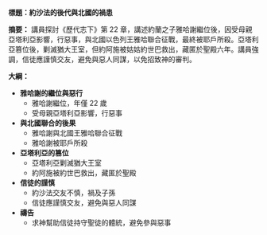 **標題：約沙法的後代與北國的禍患**

**摘要：**
講員探討《歷代志下》第 22 章，講述約蘭之子雅哈謝繼位後，因受母親亞塔利亞影響，行惡事，與北國以色列王雅哈聯合征戰，最終被耶戶所殺。亞塔利亞篡位後，剿滅猶大王室，但約阿施被姑姑約世巴救出，藏匿於聖殿六年。講員強調，信徒應謹慎交友，避免與惡人同謀，以免招致神的審判。

**大綱：**

* **雅哈謝的繼位與惡行**
    * 雅哈謝繼位，年僅 22 歲
    * 受母親亞塔利亞影響，行惡事
* **與北國聯合的後果**
    * 雅哈謝與北國王雅哈聯合征戰
    * 雅哈謝被耶戶所殺
* **亞塔利亞的篡位**
    * 亞塔利亞剿滅猶大王室
    * 約阿施被約世巴救出，藏匿於聖殿
* **信徒的謹慎**
    * 約沙法交友不慎，禍及子孫
    * 信徒應謹慎交友，避免與惡人同謀
* **禱告**
    * 求神幫助信徒持守聖徒的體統，避免參與惡事